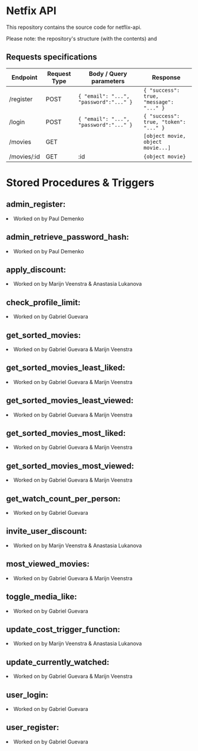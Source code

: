 # Netfix API

This repository contains the source code for netflix-api.

Please note: the repository's structure (with the contents) and

## Requests specifications

| Endpoint    | Request Type | Body / Query parameters                | Response                                |
| ----------- | ------------ | -------------------------------------- | --------------------------------------- |
| /register   | POST         | `{ "email": "...", "password":"..." }` | `{ "success": true, "message": "..." }` |
| /login      | POST         | `{ "email": "...", "password":"..." }` | `{ "success": true, "token": "..." }`   |
| /movies     | GET          |                                        | `[object movie, object movie...]`       |
| /movies/:id | GET          | :id                                    | `{object movie}`                        |


# Stored Procedures & Triggers
<h2>admin_register:</h2>
<li> Worked on by Paul Demenko

<h2>admin_retrieve_password_hash:</h2>
<li> Worked on by Paul Demenko

<h2>apply_discount:</h2>
<li> Worked on by Marijn Veenstra & Anastasia Lukanova

<h2>check_profile_limit:</h2>
<li> Worked on by Gabriel Guevara

<h2>get_sorted_movies:</h2>
<li> Worked on by Gabriel Guevara & Marijn Veenstra

<h2>get_sorted_movies_least_liked:</h2>
<li> Worked on by Gabriel Guevara & Marijn Veenstra

<h2>get_sorted_movies_least_viewed:</h2>
<li> Worked on by Gabriel Guevara & Marijn Veenstra

<h2>get_sorted_movies_most_liked:</h2>
<li> Worked on by Gabriel Guevara & Marijn Veenstra

<h2>get_sorted_movies_most_viewed:</h2>
<li> Worked on by Gabriel Guevara & Marijn Veenstra

<h2>get_watch_count_per_person:</h2>
<li> Worked on by Gabriel Guevara

<h2>invite_user_discount:</h2>
<li> Worked on by Marijn Veenstra & Anastasia Lukanova

<h2>most_viewed_movies:</h2>
<li> Worked on by Gabriel Guevara & Marijn Veenstra

<h2>toggle_media_like:</h2>
<li> Worked on by Gabriel Guevara

<h2>update_cost_trigger_function:</h2>
<li> Worked on by Marijn Veenstra & Anastasia Lukanova

<h2>update_currently_watched:</h2>
<li> Worked on by Gabriel Guevara & Marijn Veenstra

<h2>user_login:</h2>
<li> Worked on by Gabriel Guevara

<h2>user_register:</h2>
<li> Worked on by Gabriel Guevara